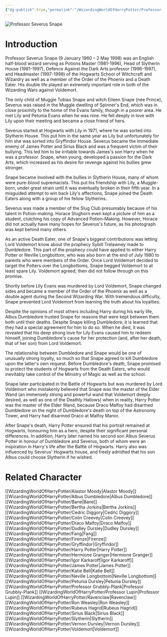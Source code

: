 ```yaml
---
{"dg-publish":true,"permalink":"/WizardingWorldOfHarryPotter/Professor Severus Snape/","dgPassFrontmatter":true,"created":"","updated":""}
---
```


![Professor Severus Snape](http://rxbg5ysja.bkt.gdipper.com/Professor_Severus_Snape.png)
# Introduction
Professor Severus Snape (9 January 1960 – 2 May 1998) was an English half-blood wizard serving as Potions Master (1981-1996), Head of Slytherin House (1981-1997), Defence Against the Dark Arts professor (1996-1997), and Headmaster (1997-1998) of the Hogwarts School of Witchcraft and Wizardry as well as a member of the Order of the Phoenix and a Death Eater. His double life played an extremely important role in both of the Wizarding Wars against Voldemort.

The only child of Muggle Tobias Snape and witch Eileen Snape (née Prince), Severus was raised in the Muggle dwelling of Spinner's End, which was in close proximity to the home of the Evans family, though in a poorer area. He met Lily and Petunia Evans when he was nine. He fell deeply in love with Lily upon their meeting and became a close friend of hers.

Severus started at Hogwarts with Lily in 1971, where he was sorted into Slytherin House. This put him in the same year as Lily but unfortunately for him she was sorted into Gryffindor House. Severus became the immediate enemy of James Potter and Sirius Black and was a frequent victim of their bullying. This led him to be irritable towards James's son Harry when he was a professor. Snape, when young, developed a passion for the Dark Arts, which increased as his desire for revenge against his bullies grew stronger.

Snape became involved with the bullies in Slytherin House, many of whom were pure-blood supremacists. This put his friendship with Lily, a Muggle-born, under great strain until it was eventually broken in their fifth year. In a misguided attempt to win back Lily's affections, Snape joined the Death Eaters along with a group of his fellow Slytherins.

Severus was made a member of the Slug Club presumably because of his talent in Potion-making. Horace Slughorn even kept a picture of him as a student, clutching his copy of Advanced Potion-Making. However, Horace did not actually have many hopes for Severus's future, as his photograph was kept behind many others.

As an active Death Eater, one of Snape's biggest contributions was letting Lord Voldemort know about the prophecy Sybill Trelawney made to Dumbledore. This part of the prophecy could have applied to either Harry Potter or Neville Longbottom, who was also born at the end of July 1980 to parents who were members of the Order. Once Lord Voldemort decided to target the Potters over the Longbottoms, Snape begged Voldemort to at least spare Lily. Voldemort agreed, then did not follow through on this promise. 

Shortly before Lily Evans was murdered by Lord Voldemort, Snape changed sides and became a member of the Order of the Phoenix as well as a double agent during the Second Wizarding War. With tremendous difficulty, Snape prevented Lord Voldemort from learning the truth about his loyalties.

Despite the opinions of most others including Harry during his early life, Albus Dumbledore trusted Snape for reasons that were kept between them both until their deaths. Despite Snape killing Dumbledore, it is learned that they had a special agreement for him to do so. When he died, it was revealed that his deep strong love for Lily Evans caused him to redeem himself, joining Dumbledore's cause for her protection (and, after her death, that of her son) from Lord Voldemort.

The relationship between Dumbledore and Snape would be one of unusually strong loyalty, so much so that Snape agreed to kill Dumbledore upon the latter's own request. Before Dumbledore's death, Snape promised to protect the students of Hogwarts from the Death Eaters, who would inevitably take control of the Ministry of Magic as well as the school.

Snape later participated in the Battle of Hogwarts but was murdered by Lord Voldemort who mistakenly believed that Snape was the master of the Elder Wand (an immensely strong and powerful wand that Voldemort deeply desired, as well as one of the Deathly Hallows) when in reality, Harry Potter was the master of the Elder Wand, because Draco Malfoy had disarmed Dumbledore on the night of Dumbledore's death on top of the Astronomy Tower, and Harry had disarmed Draco at Malfoy Manor.

After Snape's death, Harry Potter ensured that his portrait remained at Hogwarts, honouring him as a hero, despite their significant personal differences. In addition, Harry later named his second son Albus Severus Potter in honour of Dumbledore and Severus, both of whom were an inspiration in Harry's life after the Battle of Hogwarts. Harry also was influenced by Severus' Hogwarts house, and freely admitted that his son Albus could choose Slytherin if he wished.

# Related Character
[[WizardingWorldOfHarryPotter/Alastor Moody\|Alastor Moody]]
[[WizardingWorldOfHarryPotter/Albus Dumbledore\|Albus Dumbledore]]
[[WizardingWorldOfHarryPotter/Bane\|Bane]]
[[WizardingWorldOfHarryPotter/Bertha Jorkins\|Bertha Jorkins]]
[[WizardingWorldOfHarryPotter/Cedric Diggory\|Cedric Diggory]]
[[WizardingWorldOfHarryPotter/Colin Creevey\|Colin Creevey]]
[[WizardingWorldOfHarryPotter/Draco Malfoy\|Draco Malfoy]]
[[WizardingWorldOfHarryPotter/Dudley Dursley\|Dudley Dursley]]
[[WizardingWorldOfHarryPotter/Fang\|Fang]]
[[WizardingWorldOfHarryPotter/Firenze\|Firenze]]
[[WizardingWorldOfHarryPotter/Gryffindor\|Gryffindor]]
[[WizardingWorldOfHarryPotter/Harry Potter\|Harry Potter]]
[[WizardingWorldOfHarryPotter/Hermione Granger\|Hermione Granger]]
[[WizardingWorldOfHarryPotter/Igor Karkaroff\|Igor Karkaroff]]
[[WizardingWorldOfHarryPotter/James Potter\|James Potter]]
[[WizardingWorldOfHarryPotter/Katie Bell\|Katie Bell]]
[[WizardingWorldOfHarryPotter/Neville Longbottom\|Neville Longbottom]]
[[WizardingWorldOfHarryPotter/Petunia Dursley\|Petunia Dursley]]
[[WizardingWorldOfHarryPotter/Professor Grubbly-Plank\|Professor Grubbly-Plank]]
[[WizardingWorldOfHarryPotter/Professor Lupin\|Professor Lupin]]
[[WizardingWorldOfHarryPotter/Ravenclaw\|Ravenclaw]]
[[WizardingWorldOfHarryPotter/Ron Weasley\|Ron Weasley]]
[[WizardingWorldOfHarryPotter/Rubeus Hagrid\|Rubeus Hagrid]]
[[WizardingWorldOfHarryPotter/Sirius Black\|Sirius Black]]
[[WizardingWorldOfHarryPotter/Slytherin\|Slytherin]]
[[WizardingWorldOfHarryPotter/Vernon Dursley\|Vernon Dursley]]
[[WizardingWorldOfHarryPotter/Voldemort\|Voldemort]]
